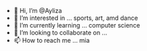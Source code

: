 - 👋 Hi, I’m @Ayliza
- 👀 I’m interested in ... sports, art, amd dance
- 🌱 I’m currently learning ... computer science
- 💞️ I’m looking to collaborate on ...
- 📫 How to reach me ... mia

<!---
Ayliza/Ayliza is a ✨ special ✨ repository because its `README.md` (this file) appears on your GitHub profile.
You can click the Preview link to take a look at your changes.
--->
